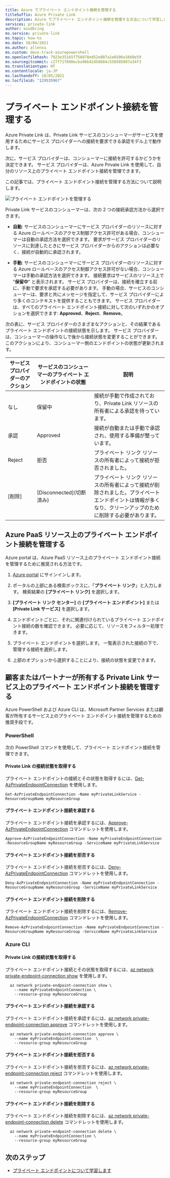 ```yaml
---
title: Azure でプライベート エンドポイント接続を管理する
titleSuffix: Azure Private Link
description: Azure でプライベート エンドポイント接続を管理する方法について学習します
services: private-link
author: asudbring
ms.service: private-link
ms.topic: how-to
ms.date: 10/04/2021
ms.author: allensu
ms.custom: devx-track-azurepowershell
ms.openlocfilehash: 7923e35165f756878ed52e807a1e0106e1660e59
ms.sourcegitcommit: c27f71f890ecba96b42d58604c556505897a34f3
ms.translationtype: HT
ms.contentlocale: ja-JP
ms.lasthandoff: 10/05/2021
ms.locfileid: "129535967"
---
```

# <a name="manage-a-private-endpoint-connection"></a>プライベート エンドポイント接続を管理する

Azure Private Link は、Private Link サービスのコンシューマーがサービスを使用するためにサービス プロバイダーへの接続を要求できる承認モデル上で動作します。 

次に、サービス プロバイダーは、コンシューマーに接続を許可するかどうかを決定できます。 サービス プロバイダーは、Azure Private Link を使用して、自分のリソース上のプライベート エンドポイント接続を管理できます。 

この記事では、プライベート エンドポイント接続を管理する方法について説明します。

![プライベート エンドポイントを管理する](media/manage-private-endpoint/manage-private-endpoint.png)

Private Link サービスのコンシューマーは、次の 2 つの接続承認方法から選択できます。

- **自動**: サービスのコンシューマーにサービス プロバイダーのリソースに対する Azure ロールベースのアクセス制御アクセス許可がある場合、コンシューマーは自動の承認方法を選択できます。 要求がサービス プロバイダーのリソースに到達したときにサービス プロバイダーからのアクションは必要なく、接続が自動的に承認されます。 

- **手動**: サービスのコンシューマーにサービス プロバイダーのリソースに対する Azure ロールベースのアクセス制御アクセス許可がない場合、コンシューマーは手動の承認方法を選択できます。 接続要求はサービスのリソース上で "**保留中**" と表示されます。 サービス プロバイダーは、接続を確立する前に、手動で要求を承認する必要があります。 手動の場合、サービスのコンシューマーは、要求と共にメッセージを指定して、サービス プロバイダーにより多くのコンテキストを提供することもできます。 サービス プロバイダーは、すべてのプライベート エンドポイント接続に対して次のいずれかのオプションを選択できます: **Approved**、**Reject**、**Remove**。

次の表に、サービス プロバイダーのさまざまなアクションと、その結果であるプライベート エンドポイントの接続状態を示します。 サービス プロバイダーは、コンシューマーの操作なしで後から接続状態を変更することができます。 このアクションにより、コンシューマー側のエンドポイントの状態が更新されます。 


| サービス プロバイダーのアクション  | サービスのコンシューマーのプライベート エンドポイントの状態 | 説明 |
|---------|---------|---------|
| なし    |    保留中     |    接続が手動で作成されており、Private Link リソースの所有者による承認を待っています。       |
| 承認    |  Approved       |  接続が自動または手動で承認され、使用する準備が整っています。     |
| Reject     | 拒否        | プライベート リンク リソースの所有者によって接続が拒否されました。        |
| [削除]    |  [Disconnected]\(切断済み\)       | プライベート リンク リソースの所有者によって接続が削除されました。プライベート エンドポイントは情報が多くなり、クリーンアップのために削除する必要があります。        |

## <a name="manage-private-endpoint-connections-on-azure-paas-resources"></a>Azure PaaS リソース上のプライベート エンドポイント接続を管理する

Azure portal は、Azure PaaS リソース上のプライベート エンドポイント接続を管理するために推奨される方法です。 

1. [Azure portal](https://portal.azure.com) にサインインします。

2. ポータルの上部にある検索ボックスに、「**プライベート リンク**」と入力します。 検索結果の **[プライベート リンク]** を選択します。

3. **[プライベート リンク センター]** の **[プライベート エンドポイント]** または **[Private Link サービス]** を選択します。

4. エンドポイントごとに、それに関連付けられているプライベート エンドポイント接続の数を確認できます。 必要に応じて、リソースをフィルター処理できます。

5. プライベート エンドポイントを選択します。  一覧表示された接続の下で、管理する接続を選択します。 

6. 上部のオプションから選択することにより、接続の状態を変更できます。

## <a name="manage-private-endpoint-connections-on-a-customerpartner-owned-private-link-service"></a>顧客またはパートナーが所有する Private Link サービス上のプライベート エンドポイント接続を管理する

Azure PowerShell および Azure CLI は、Microsoft Partner Services または顧客が所有するサービス上のプライベート エンドポイント接続を管理するための推奨手段です。 
 
### <a name="powershell"></a>PowerShell 
  
次の PowerShell コマンドを使用して、プライベート エンドポイント接続を管理できます。  

#### <a name="get-private-link-connection-states"></a>Private Link の接続状態を取得する 

プライベート エンドポイントの接続とその状態を取得するには、[Get-AzPrivateEndpointConnection](/powershell/module/az.network/get-azprivateendpointconnection) を使用します。  

```azurepowershell
Get-AzPrivateEndpointConnection -Name myPrivateLinkService -ResourceGroupName myResourceGroup 
```
 
#### <a name="approve-a-private-endpoint-connection"></a>プライベート エンドポイント接続を承認する 
 
プライベート エンドポイント接続を承認するには、[Approve-AzPrivateEndpointConnection](/powershell/module/az.network/approve-azprivateendpointconnection) コマンドレットを使用します。 
 
```azurepowershell
Approve-AzPrivateEndpointConnection -Name myPrivateEndpointConnection -ResourceGroupName myResourceGroup -ServiceName myPrivateLinkService
```
 
#### <a name="deny-private-endpoint-connection"></a>プライベート エンドポイント接続を拒否する 
 
プライベート エンドポイント接続を拒否するには、[Deny-AzPrivateEndpointConnection](/powershell/module/az.network/deny-azprivateendpointconnection) コマンドレットを使用します。 

```azurepowershell
Deny-AzPrivateEndpointConnection -Name myPrivateEndpointConnection -ResourceGroupName myResourceGroup -ServiceName myPrivateLinkService 
```

#### <a name="remove-private-endpoint-connection"></a>プライベート エンドポイント接続を削除する 
 
プライベート エンドポイント接続を削除するには、[Remove-AzPrivateEndpointConnection](/powershell/module/az.network/remove-azprivateendpointconnection) コマンドレットを使用します。 

```azurepowershell
Remove-AzPrivateEndpointConnection -Name myPrivateEndpointConnection -ResourceGroupName myResourceGroup -ServiceName myPrivateLinkService
```
 
### <a name="azure-cli"></a>Azure CLI 
 
#### <a name="get-private-link-connection-states"></a>Private Link の接続状態を取得する 

プライベート エンドポイント接続とその状態を取得するには、[az network private-endpoint-connection show](/cli/azure/network/private-endpoint-connection#az_network_private_endpoint_connection_show) を使用します。  

```azurecli
  az network private-endpoint-connection show \
    --name myPrivateEndpointConnection \
    --resource-group myResourceGroup
```
 
#### <a name="approve-a-private-endpoint-connection"></a>プライベート エンドポイント接続を承認する 
 
プライベート エンドポイント接続を承認するには、[az network private-endpoint-connection approve](/cli/azure/network/private-endpoint-connection#az_network_private_endpoint_connection_approve) コマンドレットを使用します。 
 
```azurecli
  az network private-endpoint-connection approve \
    --name myPrivateEndpointConnection  \
    --resource-group myResourceGroup
```
 
#### <a name="deny-private-endpoint-connection"></a>プライベート エンドポイント接続を拒否する 
 
プライベート エンドポイント接続を拒否するには、[az network private-endpoint-connection reject](/cli/azure/network/private-endpoint-connection#az_network_private_endpoint_connection_reject) コマンドレットを使用します。 

```azurecli
  az network private-endpoint-connection reject \
    --name myPrivateEndpointConnection  \
    --resource-group myResourceGroup
```

#### <a name="remove-private-endpoint-connection"></a>プライベート エンドポイント接続を削除する 
 
プライベート エンドポイント接続を削除するには、[az network private-endpoint-connection delete](/cli/azure/network/private-endpoint-connection#az_network_private_endpoint_connection_delete) コマンドレットを使用します。 

```azurecli
  az network private-endpoint-connection delete \
    --name myPrivateEndpointConnection \
    --resource-group myResourceGroup
```

## <a name="next-steps"></a>次のステップ
- [プライベート エンドポイントについて学習します](private-endpoint-overview.md)
 
